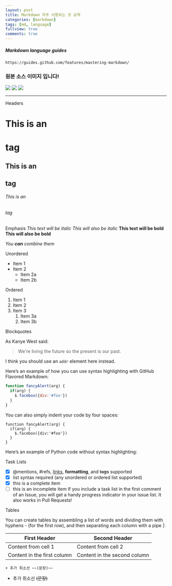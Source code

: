 ```yaml
---
layout: post
title: Markdown 자주 사용되는 것 요약
categories: [markdown]
tags: [md, language]
fullview: true
comments: true
---
```

##### Markdown language guides
`https://guides.github.com/features/mastering-markdown/`

### 원본 소스 이미지 입니다!
<img src="{{site.BASE_PATH}}/images/post/201704/MD1.PNG">

<img src="{{site.BASE_PATH}}/images/post/201704/MD2.PNG">

<img src="{{site.BASE_PATH}}/images/post/201704/MD3.PNG">

<!--
<img src="{{site.BASE_PATH}}/images/myReply.png">
<img src="{{site.BASE_PATH}}/images/commons/myReply.png">
<img src="{{site.BASE_PATH}}/images/commons/commons2/myReply.png">
-->

---
Headers
# This is an <h1> tag
## This is an <h2> tag
###### This is an <h6> tag

Emphasis
*This text will be italic*
_This will also be italic_
**This text will be bold**
__This will also be bold__
>>
_You **can** combine them_

Unordered
* Item 1
* Item 2
  * Item 2a
  * Item 2b

Ordered
1. Item 1
1. Item 2
1. Item 3
   1. Item 3a
   1. Item 3b

Blockquotes

As Kanye West said:

> We're living the future so
> the present is our past.

I think you should use an
`addr` element here instead.

Here’s an example of how you can use syntax highlighting with GitHub Flavored Markdown:

```javascript
function fancyAlert(arg) {
  if(arg) {
    $.facebox({div:'#foo'})
  }
}
```
You can also simply indent your code by four spaces:

    function fancyAlert(arg) {
      if(arg) {
        $.facebox({div:'#foo'})
      }
    }
Here’s an example of Python code without syntax highlighting:

Task Lists

- [x] @mentions, #refs, [links](), **formatting**, and <del>tags</del> supported
- [x] list syntax required (any unordered or ordered list supported)
- [x] this is a complete item
- [ ] this is an incomplete item
If you include a task list in the first comment of an Issue, you will get a handy progress indicator in your issue list. It also works in Pull Requests!

Tables

You can create tables by assembling a list of words and dividing them with hyphens - (for the first row), and then separating each column with a pipe |:

First Header | Second Header
------------ | -------------
Content from cell 1 | Content from cell 2
Content in the first column | Content in the second column
```
+ 추가 취소선 ~~(문장)~~
```

+ 추가 취소선 ~~(문장)~~
